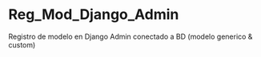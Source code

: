 # Reg_Mod_Django_Admin
Registro de modelo en Django Admin conectado a BD (modelo generico &amp; custom)
